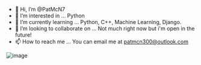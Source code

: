 - 👋 Hi, I’m @PatMcN7
- 👀 I’m interested in ... Python
- 🌱 I’m currently learning ... Python, C++, Machine Learning, Django.
- 💞️ I’m looking to collaborate on ... Not much right now but i'm open in the future!
- 📫 How to reach me ... You can email me at patmcn300@outlook.com


![image](https://user-images.githubusercontent.com/65691549/118656810-dfb55300-b7b8-11eb-85d0-33399b114900.png)

<!---
PatMcN7/PatMcN7 is a ✨ special ✨ repository because its `README.md` (this file) appears on your GitHub profile.
You can click the Preview link to take a look at your changes.
--->

